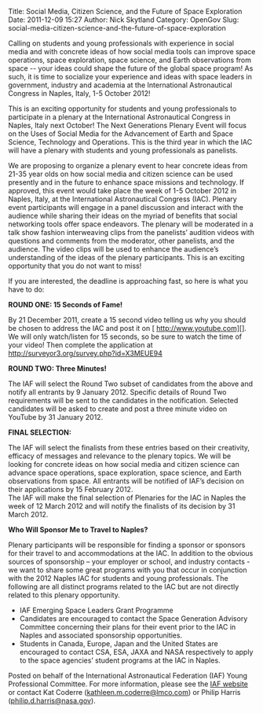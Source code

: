 Title: Social Media, Citizen Science, and the Future of Space Exploration
Date: 2011-12-09 15:27
Author: Nick Skytland
Category: OpenGov
Slug: social-media-citizen-science-and-the-future-of-space-exploration

Calling on students and young professionals with experience in social
media and with concrete ideas of how social media tools can improve
space operations, space exploration, space science, and Earth
observations from space -- your ideas could shape the future of the
global space program! As such, it is time to socialize your experience
and ideas with space leaders in government, industry and academia at the
International Astronautical Congress in Naples, Italy, 1-5 October 2012!

This is an exciting opportunity for students and young professionals to
participate in a plenary at the International Astronautical Congress in
Naples, Italy next October! The Next Generations Plenary Event will
focus on the Uses of Social Media for the Advancement of Earth and Space
Science, Technology and Operations. This is the third year in which the
IAC will have a plenary with students and young professionals as
panelists.

We are proposing to organize a plenary event to hear concrete ideas from
21-35 year olds on how social media and citizen science can be used
presently and in the future to enhance space missions and technology. If
approved, this event would take place the week of 1-5 October 2012 in
Naples, Italy, at the International Astronautical Congress (IAC).
Plenary event participants will engage in a panel discussion and
interact with the audience while sharing their ideas on the myriad of
benefits that social networking tools offer space endeavors. The plenary
will be moderated in a talk show fashion interweaving clips from the
panelists’ audition videos with questions and comments from the
moderator, other panelists, and the audience. The video clips will be
used to enhance the audience’s understanding of the ideas of the plenary
participants. This is an exciting opportunity that you do not want to
miss!

If you are interested, the deadline is approaching fast, so here is what
you have to do:

**ROUND ONE: 15 Seconds of Fame!**

By 21 December 2011, create a 15 second video telling us why you should
be chosen to address the IAC and post it on [ http://www.youtube.com][].
 We will only watch/listen for 15 seconds, so be sure to watch the time
of your video! Then complete the application at 
<http://surveyor3.org/survey.php?id=X3MEUE94>

**ROUND TWO: Three Minutes!**

The IAF will select the Round Two subset of candidates from the above
and notify all entrants by 9 January 2012. Specific details of Round Two
requirements will be sent to the candidates in the notification.
Selected candidates will be asked to create and post a three minute
video on YouTube by 31 January 2012.

**FINAL SELECTION: **

The IAF will select the finalists from these entries based on their
creativity, efficacy of messages and relevance to the plenary topics. We
will be looking for concrete ideas on how social media and citizen
science can advance space operations, space exploration, space science,
and Earth observations from space. All entrants will be notified of
IAF’s decision on their applications by 15 February 2012.  
The IAF will make the final selection of Plenaries for the IAC in
Naples the week of 12 March 2012 and will notify the finalists of its
decision by 31 March 2012.

**Who Will Sponsor Me to Travel to Naples?**

Plenary participants will be responsible for finding a sponsor or
sponsors for their travel to and accommodations at the IAC. In addition
to the obvious sources of sponsorship – your employer or school, and
industry contacts - we want to share some great programs with you that
occur in conjunction with the 2012 Naples IAC for students and young
professionals. The following are all distinct programs related to the
IAC but are not directly related to this plenary opportunity.

-   IAF Emerging Space Leaders Grant Programme
-   Candidates are encouraged to contact the Space Generation Advisory
    Committee concerning their plans for their event prior to the IAC in
    Naples and associated sponsorship opportunities.
-   Students in Canada, Europe, Japan and the United States are
    encouraged to contact CSA, ESA, JAXA and NASA respectively to apply
    to the space agencies’ student programs at the IAC in Naples.

Posted on behalf of the International Astronautical Federation (IAF)
Young Professional Committee. For more information, please see the [IAF
website][] or contact Kat Coderre (kathleen.m.coderre@lmco.com) or
Philip Harris (philip.d.harris@nasa.gov).

 

  [ http://www.youtube.com]:  http://www.youtube.com
  [IAF website]: http://www.iafastro.org/index.html?title=IAC2012_Next_Generation_Plenary
